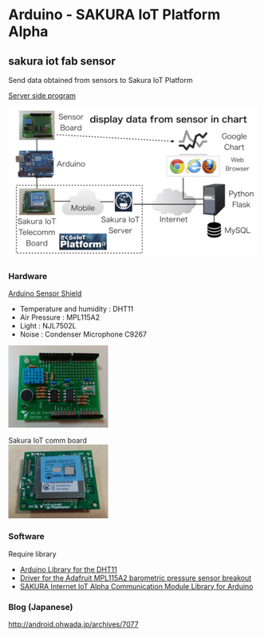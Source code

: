 # Arduino - SAKURA IoT Platform Alpha

## sakura iot fab sensor
Send data obtained from sensors to Sakura IoT Platform <br/>

[Server side program](https://github.com/ohwada/sakura_iot_alpha/tree/master/server/sakura_iot_fab_sensor) <br/>

<img src="https://github.com/ohwada/sakura_iot_alpha/blob/master/docs/sakura_iot_fab_sensor_system.png" width="500" />

### Hardware
[Arduino Sensor Shield](https://github.com/FabLabKannai/sensor) <br/>
- Temperature and humidity : DHT11<br/>
- Air Pressure : MPL115A2<br/>
- Light : NJL7502L<br/>
- Noise : Condenser Microphone C9267<br/>

<img src="https://github.com/ohwada/sakura_iot_alpha/blob/master/docs/fab_sensor_board.png" width="200" />

Sakura IoT comm board <br/>
<img src="https://github.com/ohwada/sakura_iot_alpha/blob/master/docs/sakura_iot_soracom.png" width="200" />

### Software
Require library <br/>
- [Arduino Library for the DHT11](https://github.com/adafruit/DHT-sensor-library)
- [Driver for the Adafruit MPL115A2 barometric pressure sensor breakout](https://github.com/adafruit/Adafruit_MPL115A2)
- [SAKURA Internet IoT Alpha Communication Module Library for Arduino](https://github.com/sakura-internet/SakuraAlphaArduino)

### Blog (Japanese)
http://android.ohwada.jp/archives/7077

